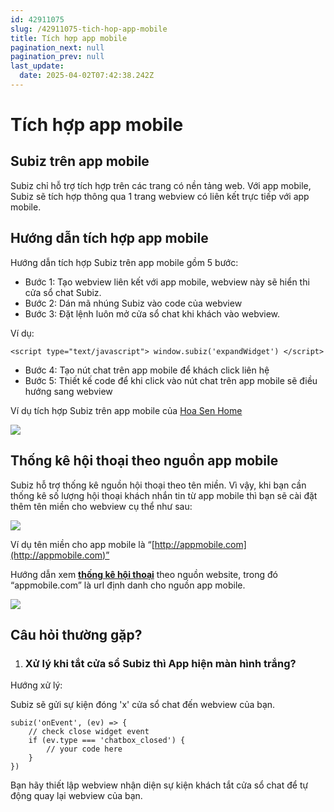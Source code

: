 ```yaml
---
id: 42911075
slug: /42911075-tich-hop-app-mobile
title: Tích hợp app mobile
pagination_next: null
pagination_prev: null
last_update:
  date: 2025-04-02T07:42:38.242Z
---
```


# Tích hợp app mobile



## Subiz trên app mobile




Subiz chỉ hỗ trợ tích hợp trên các trang có nền tảng web. Với app mobile, Subiz sẽ tích hợp thông qua 1 trang webview có liên kết trực tiếp với app mobile.
## Hướng dẫn tích hợp app mobile




Hướng dẫn tích hợp Subiz trên app mobile gồm 5 bước:



- Bước 1: Tạo webview liên kết với app mobile, webview này sẽ hiển thi cửa sổ chat Subiz.
- Bước 2: Dán mã nhúng Subiz vào code của webview
- Bước 3: Đặt lệnh luôn mở cửa sổ chat khi khách vào webview.

Ví dụ: 
```
<script type="text/javascript"> window.subiz('expandWidget') </script> 

```




- Bước 4: Tạo nút chat trên app mobile để khách click liên hệ
- Bước 5: Thiết kế code để khi click vào nút chat trên app mobile sẽ điều hướng sang webview



Ví dụ tích hợp Subiz trên app mobile của [Hoa Sen Home](https://play.google.com/store/apps/details?id=com.hoasen)


![](https://vcdn.subiz-cdn.com/file/fishbfnbnvjznshafinn_acpxkgumifuoofoosble/unnamed.png)

## Thống kê hội thoại theo nguồn app mobile


Subiz hỗ trợ thống kê nguồn hội thoại theo tên miền. Vì vậy, khi bạn cần thống kê số lượng hội thoại khách nhắn tin từ app mobile thì bạn sẽ cài đặt thêm tên miền cho webview cụ thể như sau:




![](https://vcdn.subiz-cdn.com/file/fishbfnbsduveaupriny_acpxkgumifuoofoosble/unnamed.png)


Ví dụ tên miền cho app mobile là “[http://appmobile.com](http://appmobile.com)”



Hướng dẫn xem **[thống kê hội thoại](https://app.subiz.com.vn/new-reports/convo)** theo nguồn website, trong đó “appmobile.com” là url định danh cho nguồn app mobile.


![](https://vcdn.subiz-cdn.com/file/fishbfnbvmxzrpbrivil_acpxkgumifuoofoosble/unnamed.png)



## Câu hỏi thường gặp?


01. ### Xử lý khi tắt cửa sổ Subiz thì App hiện màn hình trắng?

Hướng xử lý: 

Subiz sẽ gửi sự kiện đóng 'x' cửa sổ chat đến webview của bạn. 


```
subiz('onEvent', (ev) => {
    // check close widget event
    if (ev.type === 'chatbox_closed') {
        // your code here
    }
})

```




Bạn hãy thiết lập webview nhận diện sự kiện khách tắt cửa sổ chat để tự động quay lại webview của bạn.